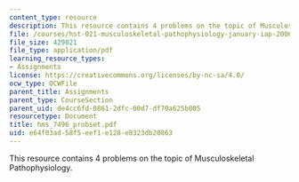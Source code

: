 ```yaml
---
content_type: resource
description: This resource contains 4 problems on the topic of Musculoskeletal Pathophysiology.
file: /courses/hst-021-musculoskeletal-pathophysiology-january-iap-2006/e64f03ad58f5eef1e128e8323db20863_hms_7496_probset.pdf
file_size: 429021
file_type: application/pdf
learning_resource_types:
- Assignments
license: https://creativecommons.org/licenses/by-nc-sa/4.0/
ocw_type: OCWFile
parent_title: Assignments
parent_type: CourseSection
parent_uid: de4cc6fd-0861-2dfc-00d7-df70a625b005
resourcetype: Document
title: hms_7496_probset.pdf
uid: e64f03ad-58f5-eef1-e128-e8323db20863
---
```

This resource contains 4 problems on the topic of Musculoskeletal Pathophysiology.